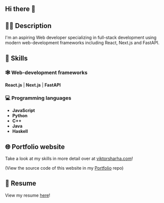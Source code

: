 ## Hi there 👋

## 👨‍💻 Description

I'm an aspiring Web developer specializing in full-stack development using modern web-development frameworks including React, Next.js and FastAPI.

## 💪 Skills

### 🕸️ Web-development frameworks

**React.js** | **Next.js** | **FastAPI**

### 💻 Programming languages

-   **JavaScript**
-   **Python**
-   **C++**
-   **Java**
-   **Haskell**

## 🌐 Portfolio website

Take a look at my skills in more detail over at [viktorsharha.com](https://viktorsharha.com)!

(View the source code of this website in my [Portfolio](https://github.com/vsharha/Portfolio) repo)

## 📄 Resume

View my resume [here](https://mozilla.github.io/pdf.js/web/viewer.html?file=https://raw.githubusercontent.com/vsharha/Resume/main/Viktor%20Sharha.pdf#pagemode=none&zoom=page-fit)!

<!--
**vsharha/vsharha** is a ✨ _special_ ✨ repository because its `README.md` (this file) appears on your GitHub profile.

Here are some ideas to get you started:

- 🔭 I’m currently working on ...
- 🌱 I’m currently learning ...
- 👯 I’m looking to collaborate on ...
- 🤔 I’m looking for help with ...
- 💬 Ask me about ...
- 📫 How to reach me: ...
- 😄 Pronouns: ...
- ⚡ Fun fact: ...
-->
